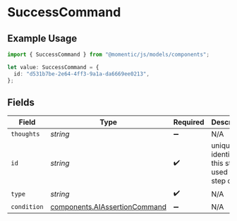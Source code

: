 # SuccessCommand

## Example Usage

```typescript
import { SuccessCommand } from "@momentic/js/models/components";

let value: SuccessCommand = {
  id: "d531b7be-2e64-4ff3-9a1a-da6669ee0213",
};
```

## Fields

| Field                                                                          | Type                                                                           | Required                                                                       | Description                                                                    |
| ------------------------------------------------------------------------------ | ------------------------------------------------------------------------------ | ------------------------------------------------------------------------------ | ------------------------------------------------------------------------------ |
| `thoughts`                                                                     | *string*                                                                       | :heavy_minus_sign:                                                             | N/A                                                                            |
| `id`                                                                           | *string*                                                                       | :heavy_check_mark:                                                             | unique identifier to this step, used for step cache                            |
| `type`                                                                         | *string*                                                                       | :heavy_check_mark:                                                             | N/A                                                                            |
| `condition`                                                                    | [components.AIAssertionCommand](../../models/components/aiassertioncommand.md) | :heavy_minus_sign:                                                             | N/A                                                                            |